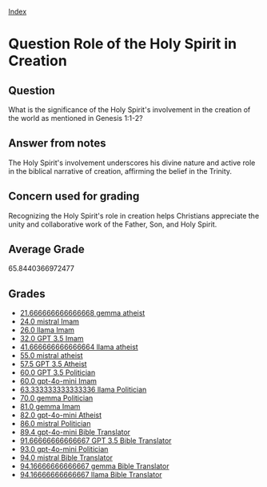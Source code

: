 
[Index](../../index.md)
# Question Role of the Holy Spirit in Creation
## Question
What is the significance of the Holy Spirit's involvement in the creation of the world as mentioned in Genesis 1:1-2?

## Answer from notes
The Holy Spirit's involvement underscores his divine nature and active role in the biblical narrative of creation, affirming the belief in the Trinity.

## Concern used for grading
Recognizing the Holy Spirit's role in creation helps Christians appreciate the unity and collaborative work of the Father, Son, and Holy Spirit.

## Average Grade
65.8440366972477

## Grades
 * [21.666666666666668 gemma atheist](../answers/gemma_atheist/Role_of_the_Holy_Spirit_in_Creation.md)
 * [24.0 mistral Imam](../answers/mistral_Imam/Role_of_the_Holy_Spirit_in_Creation.md)
 * [26.0 llama Imam](../answers/llama_Imam/Role_of_the_Holy_Spirit_in_Creation.md)
 * [32.0 GPT 3.5 Imam](../answers/GPT_3.5_Imam/Role_of_the_Holy_Spirit_in_Creation.md)
 * [41.666666666666664 llama atheist](../answers/llama_atheist/Role_of_the_Holy_Spirit_in_Creation.md)
 * [55.0 mistral atheist](../answers/mistral_atheist/Role_of_the_Holy_Spirit_in_Creation.md)
 * [57.5 GPT 3.5 Atheist](../answers/GPT_3.5_Atheist/Role_of_the_Holy_Spirit_in_Creation.md)
 * [60.0 GPT 3.5 Politician](../answers/GPT_3.5_Politician/Role_of_the_Holy_Spirit_in_Creation.md)
 * [60.0 gpt-4o-mini Imam](../answers/gpt-4o-mini_Imam/Role_of_the_Holy_Spirit_in_Creation.md)
 * [63.333333333333336 llama Politician](../answers/llama_Politician/Role_of_the_Holy_Spirit_in_Creation.md)
 * [70.0 gemma Politician](../answers/gemma_Politician/Role_of_the_Holy_Spirit_in_Creation.md)
 * [81.0 gemma Imam](../answers/gemma_Imam/Role_of_the_Holy_Spirit_in_Creation.md)
 * [82.0 gpt-4o-mini Atheist](../answers/gpt-4o-mini_Atheist/Role_of_the_Holy_Spirit_in_Creation.md)
 * [86.0 mistral Politician](../answers/mistral_Politician/Role_of_the_Holy_Spirit_in_Creation.md)
 * [89.4 gpt-4o-mini Bible Translator](../answers/gpt-4o-mini_Bible_Translator/Role_of_the_Holy_Spirit_in_Creation.md)
 * [91.66666666666667 GPT 3.5 Bible Translator](../answers/GPT_3.5_Bible_Translator/Role_of_the_Holy_Spirit_in_Creation.md)
 * [93.0 gpt-4o-mini Politician](../answers/gpt-4o-mini_Politician/Role_of_the_Holy_Spirit_in_Creation.md)
 * [94.0 mistral Bible Translator](../answers/mistral_Bible_Translator/Role_of_the_Holy_Spirit_in_Creation.md)
 * [94.16666666666667 gemma Bible Translator](../answers/gemma_Bible_Translator/Role_of_the_Holy_Spirit_in_Creation.md)
 * [94.16666666666667 llama Bible Translator](../answers/llama_Bible_Translator/Role_of_the_Holy_Spirit_in_Creation.md)
